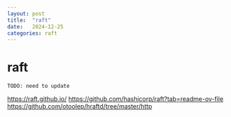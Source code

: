 ```yaml
---
layout: post
title:  "raft"
date:   2024-12-25
categories: raft
---
```


# raft

`TODO: need to update`

https://raft.github.io/
https://github.com/hashicorp/raft?tab=readme-ov-file
https://github.com/otoolep/hraftd/tree/master/http
